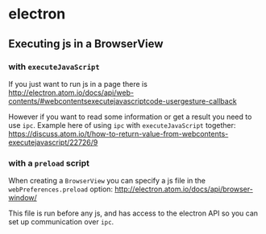 # [](#electron)electron

## [](#executing-js-in-a-browserview)Executing js in a BrowserView

### [](#with-executejavascript)with `executeJavaScript`

If you just want to run js in a page there is <http://electron.atom.io/docs/api/web-contents/#webcontentsexecutejavascriptcode-usergesture-callback>

However if you want to read some information or get a result you need to use `ipc`. Example here of using `ipc` with `executeJavaScript` together: <https://discuss.atom.io/t/how-to-return-value-from-webcontents-executejavascript/22726/9>

### [](#with-a-preload-script)with a `preload` script

When creating a `BrowserView` you can specify a js file in the `webPreferences.preload` option: <http://electron.atom.io/docs/api/browser-window/>

This file is run before any js, and has access to the electron API so you can set up communication over `ipc`.
